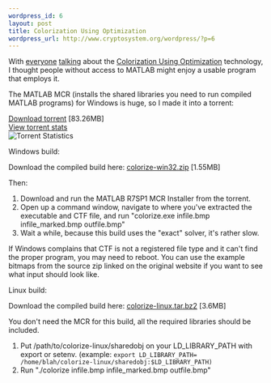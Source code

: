 ```yaml
--- 
wordpress_id: 6
layout: post
title: Colorization Using Optimization
wordpress_url: http://www.cryptosystem.org/wordpress/?p=6
---
```

With [everyone](http://primates.ximian.com/~miguel/archive/2005/Mar-10.html) [talking](http://linuxart.com/log/archives/2005/03/09/scribbling-to-color/) about the [Colorization Using Optimization](http://www.cs.huji.ac.il/~yweiss/Colorization/) technology, I thought people without access to MATLAB might enjoy a usable program that employs it.

The MATLAB MCR (installs the shared libraries you need to run compiled MATLAB programs) for Windows is huge, so I made it into a torrent:

[Download torrent](http://cryptosystem.org/projects/colorize/MCRInstall.torrent) [83.26MB]<br />
[View torrent stats](href="http://alluvion.org/stats.php?info_hash=23379ea30b490f80904a0dfbadf7eba71108f4ae)<br />
![Torrent Statistics](http://alluvion.org/qstats.php/23379ea30b490f80904a0dfbadf7eba71108f4ae "Torrent Statistics")

Windows build:

Download the compiled build here: 
[colorize-win32.zip](http://cryptosystem.org/projects/colorize/colorize-win32.zip) [1.55MB]

Then:

1.  Download and run the MATLAB R7SP1 MCR Installer from the torrent.
2.  Open up a command window, navigate to where you've extracted the executable and
CTF file, and run "colorize.exe infile.bmp infile_marked.bmp outfile.bmp"
3.  Wait a while, because this build uses the "exact" solver, it's rather slow.

If Windows complains that CTF is not a registered file type and it can't find the proper program, you may need to reboot. You can use the example bitmaps from the source zip linked on the original website if you want to see what input should look like.

Linux build:

Download the compiled build here: [colorize-linux.tar.bz2](http://cryptosystem.org/projects/colorize/colorize-linux.tar.bz2) [3.6MB]

You don't need the MCR for this build, all the required libraries should be included.

1.  Put /path/to/colorize-linux/sharedobj on your LD\_LIBRARY\_PATH with export or setenv. (example:
`export LD_LIBRARY_PATH=
/home/blah/colorize-linux/sharedobj:$LD_LIBRARY_PATH)`
2.  Run "./colorize infile.bmp infile_marked.bmp outfile.bmp"
